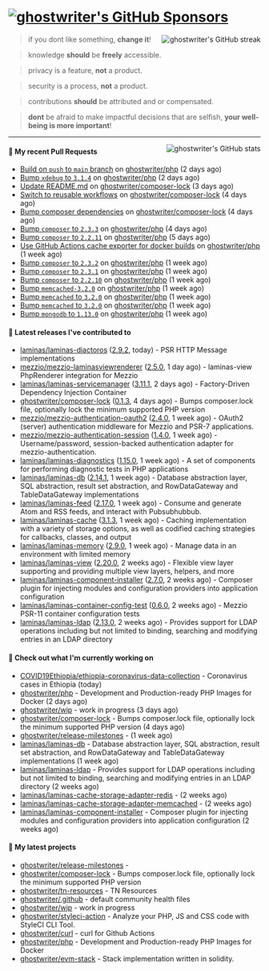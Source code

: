 # [![ghostwriter's GitHub Sponsors](https://img.shields.io/github/sponsors/ghostwriter?label=Sponsors&style=flat-square&logo=GitHub%20Sponsors)](https://github.com/sponsors/ghostwriter)

<img alt="ghostwriter's GitHub streak" align="right" src="https://github-readme-streak-stats.herokuapp.com/?user=ghostwriter">

> if you dont like something, **change it**!

> knowledge **should** be **freely** accessible.

> privacy is a feature, **not** a product.

> security is a process, **not** a product.

> contributions **should** be attributed and or compensated.

> **dont** be afraid to make impactful decisions that are selfish, **your well-being is more important**!

---

<img alt="ghostwriter's GitHub stats" align="right" src="https://github-readme-stats.vercel.app/api?username=ghostwriter&show_icons=true&count_private=true&hide_title=true&hide_rank=true&icon_color=333">

#### 🔨 My recent Pull Requests

- [Build on `push` to `main` branch](https://github.com/ghostwriter/php/pull/35) on [ghostwriter/php](https://github.com/ghostwriter/php) (2 days ago)
- [Bump `xdebug` to `3.1.4`](https://github.com/ghostwriter/php/pull/34) on [ghostwriter/php](https://github.com/ghostwriter/php) (2 days ago)
- [Update README.md](https://github.com/ghostwriter/composer-lock/pull/7) on [ghostwriter/composer-lock](https://github.com/ghostwriter/composer-lock) (3 days ago)
- [Switch to reusable workflows](https://github.com/ghostwriter/composer-lock/pull/5) on [ghostwriter/composer-lock](https://github.com/ghostwriter/composer-lock) (4 days ago)
- [Bump composer dependencies](https://github.com/ghostwriter/composer-lock/pull/4) on [ghostwriter/composer-lock](https://github.com/ghostwriter/composer-lock) (4 days ago)
- [Bump `composer` to `2.3.3`](https://github.com/ghostwriter/php/pull/33) on [ghostwriter/php](https://github.com/ghostwriter/php) (4 days ago)
- [Bump `composer` to `2.2.11`](https://github.com/ghostwriter/php/pull/32) on [ghostwriter/php](https://github.com/ghostwriter/php) (5 days ago)
- [Use GitHub Actions cache exporter for docker builds](https://github.com/ghostwriter/php/pull/31) on [ghostwriter/php](https://github.com/ghostwriter/php) (1 week ago)
- [Bump `composer` to `2.3.2`](https://github.com/ghostwriter/php/pull/30) on [ghostwriter/php](https://github.com/ghostwriter/php) (1 week ago)
- [Bump `composer` to `2.3.1`](https://github.com/ghostwriter/php/pull/29) on [ghostwriter/php](https://github.com/ghostwriter/php) (1 week ago)
- [Bump `composer` to `2.2.10`](https://github.com/ghostwriter/php/pull/28) on [ghostwriter/php](https://github.com/ghostwriter/php) (1 week ago)
- [Bump `memcached-3.2.0`](https://github.com/ghostwriter/php/pull/27) on [ghostwriter/php](https://github.com/ghostwriter/php) (1 week ago)
- [Bump `memcached` to `3.2.0`](https://github.com/ghostwriter/php/pull/26) on [ghostwriter/php](https://github.com/ghostwriter/php) (1 week ago)
- [Bump `memcached` to `3.2.0`](https://github.com/ghostwriter/php/pull/25) on [ghostwriter/php](https://github.com/ghostwriter/php) (1 week ago)
- [Bump `mongodb` to `1.13.0`](https://github.com/ghostwriter/php/pull/24) on [ghostwriter/php](https://github.com/ghostwriter/php) (1 week ago)

#### 🔭 Latest releases I've contributed to

- [laminas/laminas-diactoros](https://github.com/laminas/laminas-diactoros) ([2.9.2](https://github.com/laminas/laminas-diactoros/releases/tag/2.9.2), today) - PSR HTTP Message implementations
- [mezzio/mezzio-laminasviewrenderer](https://github.com/mezzio/mezzio-laminasviewrenderer) ([2.5.0](https://github.com/mezzio/mezzio-laminasviewrenderer/releases/tag/2.5.0), 1 day ago) - laminas-view PhpRenderer integration for Mezzio
- [laminas/laminas-servicemanager](https://github.com/laminas/laminas-servicemanager) ([3.11.1](https://github.com/laminas/laminas-servicemanager/releases/tag/3.11.1), 2 days ago) - Factory-Driven Dependency Injection Container
- [ghostwriter/composer-lock](https://github.com/ghostwriter/composer-lock) ([0.1.3](https://github.com/ghostwriter/composer-lock/releases/tag/0.1.3), 4 days ago) - Bumps composer.lock file, optionally lock the minimum supported PHP version
- [mezzio/mezzio-authentication-oauth2](https://github.com/mezzio/mezzio-authentication-oauth2) ([2.4.0](https://github.com/mezzio/mezzio-authentication-oauth2/releases/tag/2.4.0), 1 week ago) - OAuth2 (server) authentication middleware for Mezzio and PSR-7 applications.
- [mezzio/mezzio-authentication-session](https://github.com/mezzio/mezzio-authentication-session) ([1.4.0](https://github.com/mezzio/mezzio-authentication-session/releases/tag/1.4.0), 1 week ago) - Username/password, session-backed authentication adapter for mezzio-authentication.
- [laminas/laminas-diagnostics](https://github.com/laminas/laminas-diagnostics) ([1.15.0](https://github.com/laminas/laminas-diagnostics/releases/tag/1.15.0), 1 week ago) - A set of components for performing diagnostic tests in PHP applications
- [laminas/laminas-db](https://github.com/laminas/laminas-db) ([2.14.1](https://github.com/laminas/laminas-db/releases/tag/2.14.1), 1 week ago) - Database abstraction layer, SQL abstraction, result set abstraction, and RowDataGateway and TableDataGateway implementations
- [laminas/laminas-feed](https://github.com/laminas/laminas-feed) ([2.17.0](https://github.com/laminas/laminas-feed/releases/tag/2.17.0), 1 week ago) - Consume and generate Atom and RSS feeds, and interact with Pubsubhubbub.
- [laminas/laminas-cache](https://github.com/laminas/laminas-cache) ([3.1.3](https://github.com/laminas/laminas-cache/releases/tag/3.1.3), 1 week ago) - Caching implementation with a variety of storage options, as well as codified caching strategies for callbacks, classes, and output
- [laminas/laminas-memory](https://github.com/laminas/laminas-memory) ([2.9.0](https://github.com/laminas/laminas-memory/releases/tag/2.9.0), 1 week ago) - Manage data in an environment with limited memory
- [laminas/laminas-view](https://github.com/laminas/laminas-view) ([2.20.0](https://github.com/laminas/laminas-view/releases/tag/2.20.0), 2 weeks ago) - Flexible view layer supporting and providing multiple view layers, helpers, and more
- [laminas/laminas-component-installer](https://github.com/laminas/laminas-component-installer) ([2.7.0](https://github.com/laminas/laminas-component-installer/releases/tag/2.7.0), 2 weeks ago) - Composer plugin for injecting modules and configuration providers into application configuration
- [laminas/laminas-container-config-test](https://github.com/laminas/laminas-container-config-test) ([0.6.0](https://github.com/laminas/laminas-container-config-test/releases/tag/0.6.0), 2 weeks ago) - Mezzio PSR-11 container configuration tests
- [laminas/laminas-ldap](https://github.com/laminas/laminas-ldap) ([2.13.0](https://github.com/laminas/laminas-ldap/releases/tag/2.13.0), 2 weeks ago) - Provides support for LDAP operations including but not limited to binding, searching and modifying entries in an LDAP directory

#### 👷 Check out what I'm currently working on

- [COVID19Ethiopia/ethiopia-coronavirus-data-collection](https://github.com/COVID19Ethiopia/ethiopia-coronavirus-data-collection) - Coronavirus cases in Ethiopia (today)
- [ghostwriter/php](https://github.com/ghostwriter/php) - Development and Production-ready PHP Images for Docker (2 days ago)
- [ghostwriter/wip](https://github.com/ghostwriter/wip) - work in progress (3 days ago)
- [ghostwriter/composer-lock](https://github.com/ghostwriter/composer-lock) - Bumps composer.lock file, optionally lock the minimum supported PHP version (4 days ago)
- [ghostwriter/release-milestones](https://github.com/ghostwriter/release-milestones) -  (1 week ago)
- [laminas/laminas-db](https://github.com/laminas/laminas-db) - Database abstraction layer, SQL abstraction, result set abstraction, and RowDataGateway and TableDataGateway implementations (1 week ago)
- [laminas/laminas-ldap](https://github.com/laminas/laminas-ldap) - Provides support for LDAP operations including but not limited to binding, searching and modifying entries in an LDAP directory (2 weeks ago)
- [laminas/laminas-cache-storage-adapter-redis](https://github.com/laminas/laminas-cache-storage-adapter-redis) -  (2 weeks ago)
- [laminas/laminas-cache-storage-adapter-memcached](https://github.com/laminas/laminas-cache-storage-adapter-memcached) -  (2 weeks ago)
- [laminas/laminas-component-installer](https://github.com/laminas/laminas-component-installer) - Composer plugin for injecting modules and configuration providers into application configuration (2 weeks ago)

#### 🌱 My latest projects

- [ghostwriter/release-milestones](https://github.com/ghostwriter/release-milestones) - 
- [ghostwriter/composer-lock](https://github.com/ghostwriter/composer-lock) - Bumps composer.lock file, optionally lock the minimum supported PHP version
- [ghostwriter/tn-resources](https://github.com/ghostwriter/tn-resources) - TN Resources
- [ghostwriter/.github](https://github.com/ghostwriter/.github) - default community health files
- [ghostwriter/wip](https://github.com/ghostwriter/wip) - work in progress
- [ghostwriter/styleci-action](https://github.com/ghostwriter/styleci-action) - Analyze your PHP, JS and CSS code with StyleCI CLI Tool.
- [ghostwriter/curl](https://github.com/ghostwriter/curl) - curl for Github Actions
- [ghostwriter/php](https://github.com/ghostwriter/php) - Development and Production-ready PHP Images for Docker
- [ghostwriter/evm-stack](https://github.com/ghostwriter/evm-stack) - Stack implementation written in solidity.

